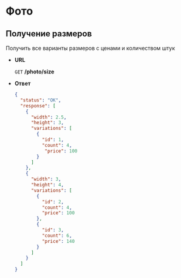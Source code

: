 # Фото

## Получение размеров

Получить все варианты размеров с ценами и количеством штук

* **URL**

    `GET`  **/photo/size**

* **Ответ**

    ```json
    {
      "status": "OK",
      "response": [
        {
          "width": 2.5,
          "height": 3,
          "variations": [
            {
              "id": 1,
              "count": 4,
               "price": 100
            }
          ]
        },
        {
          "width": 3,
          "height": 4,
          "variations": [
            {
              "id": 2,
              "count": 4,
              "price": 100
            },
            {
              "id": 3,
              "count": 6,
              "price": 140
            }
          ]
        }
      ]
    }
    ```